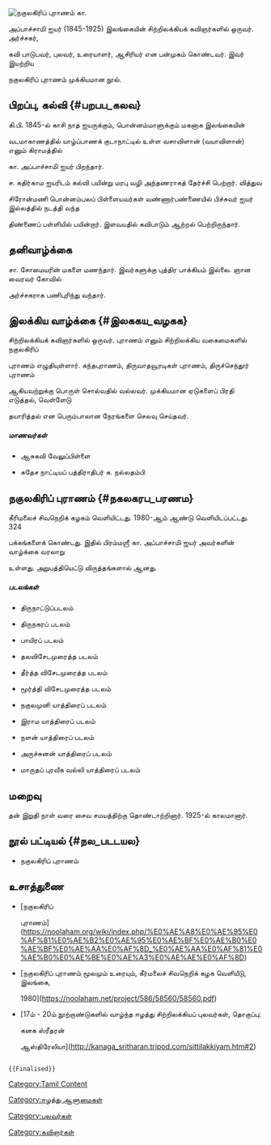 ![நகுலகிரிப் புராணம்](நகுலகிரிப்_புராணம்.jpg "நகுலகிரிப் புராணம்") கா.
அப்பாச்சாமி ஐயர் (1845-1925) இலங்கையின் சிற்றிலக்கியக் கவிஞர்களில் ஒருவர். அர்ச்சகர்,
கவி பாடுபவர், புலவர், உரையாளர், ஆசிரியர் என பன்முகம் கொண்டவர். இவர் இயற்றிய
நகுலகிரிப் புராணம் முக்கியமான நூல்.

## பிறப்பு, கல்வி {#பறபப_கலவ}

கி.பி. 1845-ல் காசி நாத ஐயருக்கும், பொன்னம்மாளுக்கும் மகனாக இலங்கையின்
வடமாகாணத்தில் யாழ்ப்பாணக் குடாநாட்டில் உள்ள வசாவிளான் (வயாவிளான்) எனும் கிராமத்தில்
கா. அப்பாச்சாமி ஐயர் பிறந்தார்.

ச. கதிர்காம ஐயரிடம் கல்வி பயின்று மரபு வழி அந்தணராகத் தேர்ச்சி பெற்றார். வித்துவ
சிரோன்மணி பொன்னம்பலப் பிள்ளையவர்கள் வண்ணார்பண்ணையில் பிச்சுவர் ஐயர் இல்லத்தில் நடத்தி வந்த
திண்ணைப் பள்ளியில் பயின்றார். இளவயதில் கவிபாடும் ஆற்றல் பெற்றிருந்தார்.

## தனிவாழ்க்கை

சா. சோமையரின் மகளை மணந்தார். இவர்களுக்கு புத்திர பாக்கியம் இல்லை. ஞான வைரவர் கோவில்
அர்ச்சகராக பணிபுரிந்து வந்தார்.

## இலக்கிய வாழ்க்கை {#இலககய_வழகக}

சிற்றிலக்கியக் கவிஞர்களில் ஒருவர். புராணம் எனும் சிற்றிலக்கிய வகைமைகளில் நகுலகிரிப்
புராணம் எழுதியுள்ளார். கந்தபுராணம், திருவாதவூரடிகள் புராணம், திருச்செந்தூர் புராணம்
ஆகியவற்றுக்கு பொருள் சொல்வதில் வல்லவர். முக்கியமான ஏடுகளைப் பிரதி எடுத்தல், வெள்ளேடு
தயாரித்தல் என பெரும்பாலான நேரங்களை செலவு செய்தவர்.

##### மாணவர்கள்

-   ஆசுகவி வேலுப்பிள்ளை
-   சுதேச நாட்டியப் பத்திராதிபர் சு. நல்லதம்பி

## நகுலகிரிப் புராணம் {#நகலகரப_பரணம}

கீரிமலைச் சிவநெறிக் கழகம் வெளியிட்டது. 1980-ஆம் ஆண்டு வெளியிடப்பட்டது. 324
பக்கங்களைக் கொண்டது. இதில் பிரம்மஶ்ரீ கா. அப்பாச்சாமி ஐயர் அவர்களின் வாழ்க்கை வரலாறு
உள்ளது. அறுபத்தியெட்டு விருத்தங்களால் ஆனது.

##### படலங்கள்

-   திருநாட்டுப்படலம்
-   திருநகரப் படலம்
-   பாயிரப் படலம்
-   தலவிசேடமுரைத்த படலம்
-   தீர்த்த விசேடமுரைத்த படலம்
-   மூர்த்தி விசேடமுரைத்த படலம்
-   நகுலமுனி யாத்திரைப் படலம்
-   இராம யாத்திரைப் படலம்
-   நளன் யாத்திரைப் படலம்
-   அருச்சுனன் யாத்திரைப் படலம்
-   மாருதப் புரவீக வல்லி யாத்திரைப் படலம்

## மறைவு

தன் இறுதி நாள் வரை சைவ சமயத்திற்கு தொண்டாற்றினார். 1925-ல் காலமானார்.

## நூல் பட்டியல் {#நல_படடயல}

-   நகுலகிரிப் புராணம்

## உசாத்துணை

-   [நகுலகிரிப்
    புராணம்](https://noolaham.org/wiki/index.php/%E0%AE%A8%E0%AE%95%E0%AF%81%E0%AE%B2%E0%AE%95%E0%AE%BF%E0%AE%B0%E0%AE%BF%E0%AE%AA%E0%AF%8D_%E0%AE%AA%E0%AF%81%E0%AE%B0%E0%AE%BE%E0%AE%A3%E0%AE%AE%E0%AF%8D)
-   [நகுலகிரிப் புராணம் மூலமும் உரையும், கீர்மலைச் சிவநெறிக் கழக வெளியீடு, இலங்கை,
    1980](https://noolaham.net/project/586/58560/58560.pdf)
-   [17ம் - 20ம் நூற்றாண்டுகளில் வாழ்ந்த ஈழத்து சிற்றிலக்கியப் புலவர்கள், தொகுப்பு:
    கனக ஸ்ரீதரன்
    ஆஸ்திரேலியா](http://kanaga_sritharan.tripod.com/sittilakkiyam.htm#2)

```{=mediawiki}
{{Finalised}}
```
[Category:Tamil Content](Category:Tamil_Content "wikilink")
[Category:ஈழத்து ஆளுமைகள்](Category:ஈழத்து_ஆளுமைகள் "wikilink")
[Category:புலவர்கள்](Category:புலவர்கள் "wikilink")
[Category:கவிஞர்கள்](Category:கவிஞர்கள் "wikilink")
